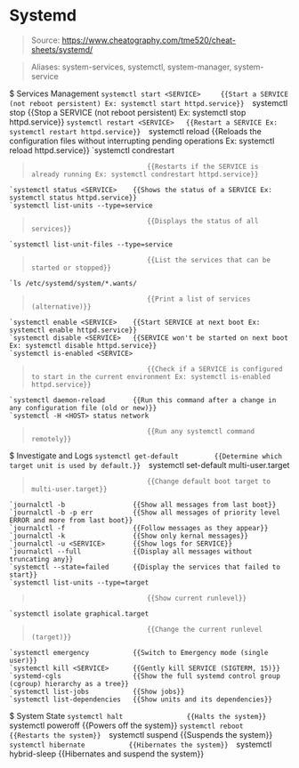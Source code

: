 # Systemd

> Source: https://www.cheatography.com/tme520/cheat-sheets/systemd/

> Aliases: system-services, systemctl, system-manager, system-service

$ Services Management
    `systemctl start <SERVICE>     {{Start a SERVICE (not reboot persistent) Ex: systemctl start httpd.service}} 
    `systemctl stop <SERVICE>      {{Stop a SERVICE (not reboot persistent) Ex: systemctl stop httpd.service}} 
    `systemctl restart <SERVICE>   {{Restart a SERVICE Ex: systemctl restart httpd.service}} 
    `systemctl reload <SERVICE>    {{Reloads the configuration files without interrupting pending operations Ex: systemctl reload httpd.service}} 
    `systemctl condrestart <SERVICE>
>                                  {{Restarts if the SERVICE is already running Ex: systemctl condrestart httpd.service}} 
    `systemctl status <SERVICE>    {{Shows the status of a SERVICE Ex: systemctl status httpd.service}} 
    `systemctl list-units --type=service
>                                  {{Displays the status of all services}} 
    `systemctl list-unit-files --type=service
>                                  {{List the services that can be started or stopped}} 
    `ls /etc/systemd/system/*.wants/
>                                  {{Print a list of services (alternative)}} 
    `systemctl enable <SERVICE>    {{Start SERVICE at next boot Ex: systemctl enable httpd.service}} 
    `systemctl disable <SERVICE>   {{SERVICE won't be started on next boot Ex: systemctl disable httpd.service}} 
    `systemctl is-enabled <SERVICE>
>                                  {{Check if a SERVICE is configured to start in the current environment Ex: systemctl is-enabled httpd.service}} 
    `systemctl daemon-reload       {{Run this command after a change in any configuration file (old or new)}} 
    `systemctl -H <HOST> status network
>                                  {{Run any systemctl command remotely}} 

$ Investigate and Logs
    `systemctl get-default         {{Determine which target unit is used by default.}} 
    `systemctl set-default multi-user.target
>                                  {{Change default boot target to multi-user.target}} 
    `journalctl -b                 {{Show all messages from last boot}} 
    `journalctl -b -p err          {{Show all messages of priority level ERROR and more from last boot}} 
    `journalctl -f                 {{Follow messages as they appear}} 
    `journalctl -k                 {{Show only kernal messages}} 
    `journalctl -u <SERVICE>       {{Show logs for SERVICE}} 
    `journalctl --full             {{Display all messages without truncating any}} 
    `systemctl --state=failed      {{Display the services that failed to start}} 
    `systemctl list-units --type=target
>                                  {{Show current runlevel}} 
    `systemctl isolate graphical.target
>                                  {{Change the current runlevel (target)}} 
    `systemctl emergency           {{Switch to Emergency mode (single user)}} 
    `systemctl kill <SERVICE>      {{Gently kill SERVICE (SIGTERM, 15)}} 
    `systemd-cgls                  {{Show the full systemd control group (cgroup) hierarchy as a tree}} 
    `systemctl list-jobs           {{Show jobs}} 
    `systemctl list-dependencies   {{Show units and its dependencies}} 

$ System State
    `systemctl halt                {{Halts the system}} 
    `systemctl poweroff            {{Powers off the system}} 
    `systemctl reboot              {{Restarts the system}} 
    `systemctl suspend             {{Suspends the system}} 
    `systemctl hibernate           {{Hibernates the system}} 
    `systemctl hybrid-sleep        {{Hibernates and suspend the system}} 

